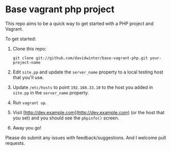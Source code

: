 # Base vagrant php project

This repo aims to be a quick way to get started with a PHP project and Vagrant.

To get started:

 1. Clone this repo:

     `git clone git://github.com/davidwinter/base-vagrant-php.git your-project-name`

 2. Edit `site.pp` and update the `server_name` property to a local testing host that you'll use.
 3. Update `/etc/hosts` to point `192.168.33.10` to the host you added in `site.pp` in the `server_name` property.
 4. Run `vagrant up`.
 5. Visit [http://dev.example.com](http://dev.example.com) (or the host that you set) and you should see the `phpinfo()` screen.
 6. Away you go!

Please do submit any issues with feedback/suggestions. And I welcome pull requests.
